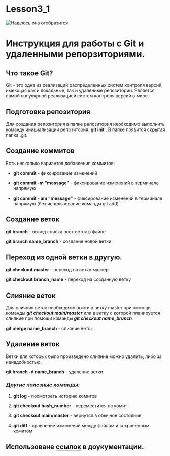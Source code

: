 # Lesson3_1


![Надеюсь она отобразится](document.png)
# **Инструкция для работы с Git и удаленными репорзиториями.**

## **Что такое Git?**
Git - это одна из реализаций распределенных систем контроля версий, имеющая как и локадьные, так и удаленные репозитории. Является самой популярной реализацией систем контроля версий в мире.

## **Подготовка репозитория**

Для создания репозитория в папке репозитория необходимо выполнить команду инициализации репозитория:
**git init** . В папке появится скрытая папка .git.

## **Создание коммитов** 
Есть несколько вариантов добавления коммитов:

* **git commit** - фиксирование изменений

* **git commit -m "message"** - фиксирование изменений в терминале напрямую 

* **git commit - am "message"** - фиксирование изменений в терминале напрямую (без использование команды git add)

## **Создание веток**

**git branch** - вывод  списка всех веток в файле

**git branch name_branch** - создание новой ветки
## __Переход из одной ветки в другую.__

**git checkout master** - переход на ветку мастер

**git checkout branch_name** - переход на созданную ветку


## **Слияние веток**

Для слияния веток необходимо выйти в ветку master при помощи команды **_git checkout main/master_** или в ветку с которой планируется слияние при помощи команды **_git checkout name_brunch_**

**git merge name_branch** - слияние веток

## **Удаление веток**

Ветки для которых было произведено слияние можно удалить, либо за ненадобностью.

**git branch -d name_branch** - удаление ветки



### ***Другие полезные команды:***

1. **git log** - посмотреть историю комитов
    
2. **git checkout hash_number** - переместится на комит

3. **git checkout main/master** - вернутся в обычное состояние 

4. **git diff** - сравнение изменений между файлом и сохраненным комитом


## **Использоване [ссылок](https://learn.microsoft.com/ru-ru/contribute/how-to-write-links) в доукументации.**